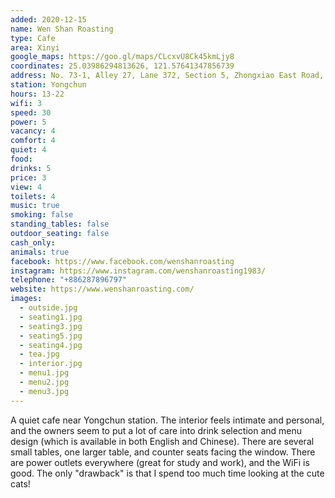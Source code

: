 ```yaml
---
added: 2020-12-15
name: Wen Shan Roasting
type: Cafe
area: Xinyi
google_maps: https://goo.gl/maps/CLcxvU8Ck45kmLjy8
coordinates: 25.03986294813626, 121.57641347856739
address: No. 73-1, Alley 27, Lane 372, Section 5, Zhongxiao East Road, Xinyi District, Taipei City, Taiwan 110
station: Yongchun
hours: 13-22
wifi: 3
speed: 30
power: 5
vacancy: 4
comfort: 4
quiet: 4
food: 
drinks: 5
price: 3
view: 4
toilets: 4
music: true
smoking: false
standing_tables: false
outdoor_seating: false
cash_only: 
animals: true
facebook: https://www.facebook.com/wenshanroasting
instagram: https://www.instagram.com/wenshanroasting1983/
telephone: "+886287896797"
website: https://www.wenshanroasting.com/
images:
  - outside.jpg
  - seating1.jpg
  - seating3.jpg
  - seating5.jpg
  - seating4.jpg
  - tea.jpg
  - interior.jpg
  - menu1.jpg
  - menu2.jpg
  - menu3.jpg
---
```


A quiet cafe near Yongchun station. The interior feels intimate and personal, and the owners seem to put a lot of care into drink selection and menu design (which is available in both English and Chinese). There are several small tables, one larger table, and counter seats facing the window. There are power outlets everywhere (great for study and work), and the WiFi is good. The only "drawback" is that I spend too much time looking at the cute cats!
